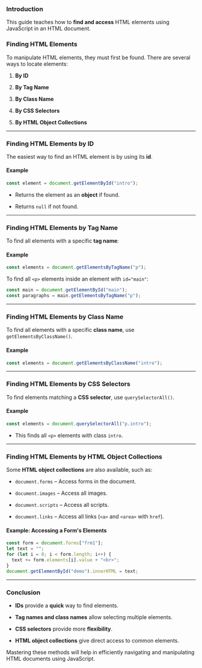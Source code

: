 ### **Introduction**

This guide teaches how to **find and access** HTML elements using JavaScript in an HTML document.

### **Finding HTML Elements**

To manipulate HTML elements, they must first be found. There are several ways to locate elements:

1. **By ID**
    
2. **By Tag Name**
    
3. **By Class Name**
    
4. **By CSS Selectors**
    
5. **By HTML Object Collections**
    

---

### **Finding HTML Elements by ID**

The easiest way to find an HTML element is by using its **id**.

#### **Example**

```javascript
const element = document.getElementById("intro");
```

- Returns the element as an **object** if found.
    
- Returns `null` if not found.
    

---

### **Finding HTML Elements by Tag Name**

To find all elements with a specific **tag name**:

#### **Example**

```javascript
const elements = document.getElementsByTagName("p");
```

To find all `<p>` elements inside an element with `id="main"`:

```javascript
const main = document.getElementById("main");
const paragraphs = main.getElementsByTagName("p");
```

---

### **Finding HTML Elements by Class Name**

To find all elements with a specific **class name**, use `getElementsByClassName()`.

#### **Example**

```javascript
const elements = document.getElementsByClassName("intro");
```

---

### **Finding HTML Elements by CSS Selectors**

To find elements matching a **CSS selector**, use `querySelectorAll()`.

#### **Example**

```javascript
const elements = document.querySelectorAll("p.intro");
```

- This finds all `<p>` elements with class `intro`.
    

---

### **Finding HTML Elements by HTML Object Collections**

Some **HTML object collections** are also available, such as:

- `document.forms` – Access forms in the document.
    
- `document.images` – Access all images.
    
- `document.scripts` – Access all scripts.
    
- `document.links` – Access all links (`<a>` and `<area>` with `href`).
    

#### **Example: Accessing a Form's Elements**

```javascript
const form = document.forms["frm1"];
let text = "";
for (let i = 0; i < form.length; i++) {
  text += form.elements[i].value + "<br>";
}
document.getElementById("demo").innerHTML = text;
```

---

### **Conclusion**

- **IDs** provide a **quick** way to find elements.
    
- **Tag names and class names** allow selecting multiple elements.
    
- **CSS selectors** provide more **flexibility**.
    
- **HTML object collections** give direct access to common elements.
    

Mastering these methods will help in efficiently navigating and manipulating HTML documents using JavaScript.